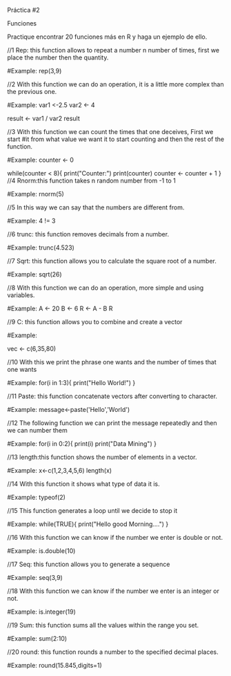 Práctica #2

Funciones

Practique  encontrar  20  funciones más  en R y haga un ejemplo de ello.   

//1 Rep: this function allows to repeat a number n number of times, first we place the number then the quantity.

#Example:
rep(3,9)

//2 With this function we can do an operation, it is a little more complex than the previous one.

#Example:
var1 <-2.5
var2 <- 4

result <- var1 / var2
result

//3 With this function we can count the times that one deceives, First we start 
#it from what value we want it to start counting and then the rest of the function.

#Example:
counter <- 0

while(counter < 8){
  print("Counter:")
  print(counter)
  counter <- counter + 1
}
//4  Rnorm:this function takes n random number from -1 to 1 

#Example: 
rnorm(5)

//5 In this way we can say that the numbers are different from.

#Example:
4 != 3

//6 trunc: this function removes decimals from a number.

#Example:
trunc(4.523)

//7  Sqrt: this function allows you to calculate the square root of a number.

#Example:
sqrt(26)

//8  With this function we can do an operation, more simple and using variables.

#Example:
A <- 20
B <- 6
R <- A - B
R

//9 C: this function allows you to combine and create a vector

#Example:

vec <- c(6,35,80)

//10 With this we print the phrase one wants and the number of times that one wants

#Example:
for(i in 1:3){
  print("Hello World!")
}

//11 Paste: this function concatenate vectors after converting to character.

#Example:
message<-paste('Hello','World')

//12 The following function we can print the message repeatedly and then we can number them

#Example:
for(i in 0:2){
  print(i)
  print("Data Mining")
}

//13 length:this function shows the number of elements in a vector.

#Example:
x<-c(1,2,3,4,5,6)
length(x)



//14 With this function it shows what type of data it is.

#Example:
typeof(2)

//15 This function generates a loop until we decide to stop it

#Example:
while(TRUE){
  print("Hello good Morning....")
}

//16 With this function we can know if the number we enter is double or not.

#Example:
is.double(10)

//17 Seq: this function allows you to generate a sequence

#Example:
seq(3,9)

//18 With this function we can know if the number we enter is an integer or not.

#Example:
is.integer(19)

//19 Sum: this function sums all the values within the range you set.

#Example:
sum(2:10)

//20  round: this function rounds a number to the specified decimal places.

#Example:
round(15.845,digits=1)


